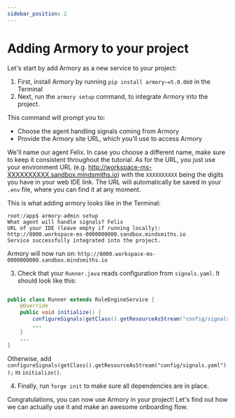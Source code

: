 ```yaml
---
sidebar_position: 2
---
```


# Adding Armory to your project

Let's start by add Armory as a new service to your project:
1. First, install Armory by running ```pip install armory~=5.0.0b0``` in the Terminal
2. Next, run the ```armory setup``` command, to integrate Armory into the project. 

This command will prompt you to:
* Choose the agent handling signals coming from Armory
* Provide the Armory site URL, which you'll use to access Armory

We'll name our agent Felix. In case you choose a different name, make sure to keep it consistent throughout the tutorial.
As for the URL, you just use your environment URL (e.g. http://workspace-ms-XXXXXXXXXX.sandbox.mindsmiths.io) with the `XXXXXXXXXX` being the digits you have in your web IDE link. 
The URL will automatically be saved in your `.env` file, where you can find it at any moment.

This is what adding armory looks like in the Terminal:

```console
root:/app$ armory-admin setup
What agent will handle signals? Felix
URL of your IDE (leave empty if running locally): 
http://8000.workspace-ms-0000000000.sandbox.mindsmiths.io
Service successfully integrated into the project.
```

Armory will now run on:
```http://8000.workspace-ms-0000000000.sandbox.mindsmiths.io```

3. Check that your ```Runner.java``` reads configuration from ```signals.yaml```. It should look like this:

```java title="src/main/java/Runner.java"

public class Runner extends RuleEngineService {
    @Override
    public void initialize() {
        configureSignals(getClass().getResourceAsStream("config/signals.yaml"));
        ...
    }
    ...
}
```

Otherwise, add `configureSignals(getClass().getResourceAsStream("config/signals.yaml"));` in `initialize()`.

4. Finally, run ```forge init``` to make sure all dependencies are in place. 

Congratulations, you can now use Armory in your project! Let's find out how we can actually use it and make an awesome onboarding flow.